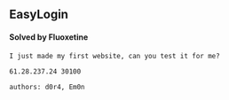 ## EasyLogin

#### Solved by Fluoxetine

```
I just made my first website, can you test it for me?

61.28.237.24 30100

authors: d0r4, Em0n
```
